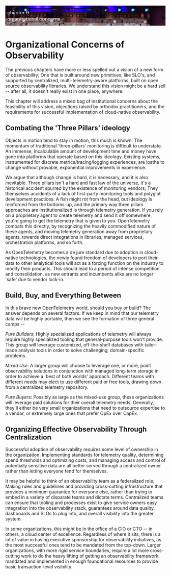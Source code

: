 ![Chapter 9 - Organizational Concerns](./img/ch9_header.png)

# Organizational Concerns of Observability

The previous chapters have more or less spelled out a vision of a new form of
observability; One that is built around new primitives, like SLO's, and
supported by centralized, multi-telemetry-aware platforms, built on open source
observability libraries. We understand this vision might be a hard sell -- after
all, it doesn't really exist in one place, anywhere.

This chapter will address a mixed bag of institutional concerns about the
feasibility of this vision, objections raised by orthodox practitioners, and the
requirements for successful implementation of cloud-native observability.

## Combating the 'Three Pillars' ideology

Objects in motion tend to stay in motion, this much is known. The momentum of
traditional 'three-pillars' monitoring is difficult to understate. An immense,
incalculable amount of development time and money have gone into platforms that
operate based on this ideology. Existing systems, instrumented for discrete
metrics/tracing/logging experiences, are loathe to change without provable,
exponential improvements in experience.

We argue that although change is hard, it is necessary, and it is also
inevitable. Three pillars isn't a hard and fast law of the universe, it's a
historical accident spurred by the existence of monitoring vendors; They
themselves accidents of a lack of first-party monitoring tools and polyglot
development practices. A fish might rot from the head, but ideology is
reinforced from the bottoms-up, and the primary way three pillars approaches are
institutionalized is through telemetry generation. If you rely on a proprietary
agent to create telemetry and send it off somewhere, you're going to get the
telemetry that is given to you. OpenTelemetry combats this directly, by
recognizing the heavily commodified nature of these agents, and moving telemetry
generation away from proprietary agents, towards direct integrations in
libraries, managed services, orchestration platforms, and so forth.

As OpenTelemetry becomes a de jure standard due to adoption in cloud-native
technologies, the newly found freedom of developers to port their data to other
analytical tools will act as a forcing function on the industry to modify their
products. This should lead to a period of intense competition and consolidation,
as new entrants and incumbents alike are no longer 'safe' due to vendor lock-in.

## Build, Buy, and Everything Between

In this brave new OpenTelemetry world, should you buy or build? The answer
depends on several factors. If we keep in mind that our telemetry data will be
highly portable, then we see the formation of three general camps --

_Pure Builders_: Highly specialized applications of telemetry will always
require highly specialized tooling that general-purpose tools won't provide.
This group will leverage customized, off-the-shelf databases with tailor-made
analysis tools in order to solve challenging, domain-specific problems.

_Mixed Use_: A larger group will choose to leverage one, or more, point
observability solutions in conjunction with managed long-term storage in order
to achieve a 'best of both worlds' approach. Different teams with different
needs may elect to use different paid or free tools, drawing down from a
centralized telemetry repository.

_Pure Buyers_: Possibly as large as the mixed-use group, these organizations
will leverage paid solutions for their overall telemetry needs. Generally,
they'll either be very small organizations that need to outsource expertise to a
vendor, or extremely large ones that prefer OpEx over CapEx.

## Organizing Effective Observability Through Centralization

Successful adoption of observability requires some level of ownership in the
organization. Implementing standards for telemetry quality, determining spend
thresholds and optimizing costs, and managing access and control of potentially
sensitive data are all better served through a centralized owner rather than
letting everyone fend for themselves.

It may be helpful to think of an observability team as a federalized role;
Making rules and guidelines and providing cross-cutting infrastructure that
provides a minimum guarantee for everyone else, rather than trying to embed in a
variety of disparate teams and dictate terms. Centralized teams can ensure
that tooling and processes exist to give service owners easy integration into
the observability stack, guarantees around data quality, dashboards and SLOs to
plug into, and overall visibility into the greater system.

In some organizations, this might be in the office of a CIO or CTO -- in others,
a cloud center of excellence. Regardless of where it sits, there is a lot of
value in having executive sponsorship for observability initiatives, as the most
successful ones tend to be mandated from the top-down. Larger organizations,
with more rigid service boundaries, require a lot more cross-cutting work to do
the heavy lifting of getting an observability framework mandated and implemented
in enough foundational resources to provide basic transaction-level visibility.
